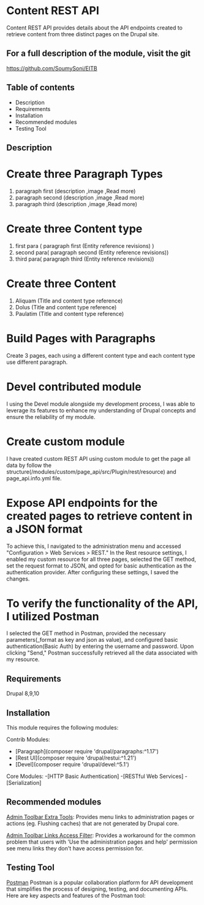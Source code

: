 # Content REST API

Content REST API provides details about the API endpoints created to retrieve content from three distinct pages on the Drupal site.

## For a full description of the module, visit the git 
<https://github.com/SoumySoni/EITB>
 
## Table of contents

- Description
- Requirements
- Installation
- Recommended modules
- Testing Tool

## Description

# Create three Paragraph Types #
1. 	paragraph first (description ,image ,Read more)
2. 	paragraph second (description ,image ,Read more)
3. 	paragraph third (description ,image ,Read more)

# Create three Content type #
1. first para ( paragraph first (Entity reference revisions) )
1. second para( paragraph second (Entity reference revisions))
1. third para( paragraph third (Entity reference revisions))

# Create three Content #
1. Aliquam (Title and content type reference)
2. Dolus (Title and content type reference)
3. Paulatim (Title and content type reference)

# Build Pages with Paragraphs #
Create 3 pages, each using a different content type and each content type use different paragraph.

# Devel contributed module
I using the Devel module alongside my development process, I was able to leverage its features to enhance my understanding of Drupal concepts and ensure the reliability of my module.


# Create custom module #
I have created custom REST API using custom module to get the page all data by follow the structure(/modules/custom/page_api/src/Plugin/rest/resource) and page_api.info.yml file. 

# Expose API endpoints for the created pages to retrieve content in a JSON format #

To achieve this, I navigated to the administration menu and accessed "Configuration > Web Services > REST." In the Rest resource settings, I enabled my custom resource for all three pages, selected the GET method, set the request format to JSON, and opted for basic authentication as the authentication provider. After configuring these settings, I saved the changes.

# To verify the functionality of the API, I utilized Postman #

I selected the GET method in Postman, provided the necessary parameters(_format as key and json as value), and configured basic authentication(Basic Auth) by entering the username and password. Upon clicking "Send," Postman successfully retrieved all the data associated with my resource.

## Requirements

Drupal 8,9,10

## Installation
This module requires the following modules:

Contrib Modules: 
- [Paragraph](composer require 'drupal/paragraphs:^1.17')
- [Rest UI](composer require 'drupal/restui:^1.21')
- [Devel](composer require 'drupal/devel:^5.1')

Core Modules:
-[HTTP Basic Authentication]
-[RESTful Web Services]
-[Serialization]

## Recommended modules

[Admin Toolbar Extra Tools](https://www.drupal.org/project/admin_toolbar):
Provides menu links to administration pages or actions (eg. Flushing caches)
that are not generated by Drupal core.

[Admin Toolbar Links Access Filter](https://www.drupal.org/node/2474539):
Provides a workaround for the common problem that users with
'Use the administration pages and help' permission see menu links they don't
have access permission for.

## Testing Tool

[Postman](https://www.postman.com/downloads/)
Postman is a popular collaboration platform for API development that simplifies the process of designing, testing, and documenting APIs. Here are key aspects and features of the Postman tool:












